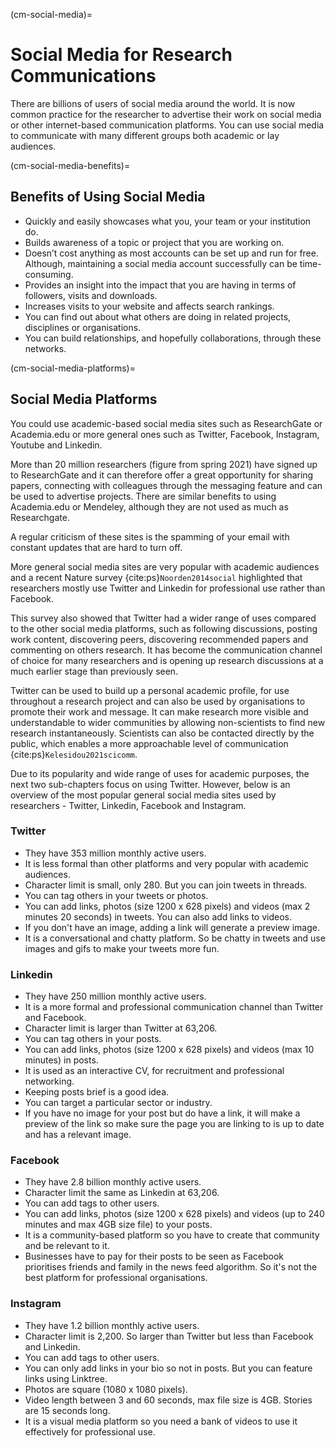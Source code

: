 (cm-social-media)=
# Social Media for Research Communications

There are billions of users of social media around the world. It is now common practice for the researcher to advertise their work on social media or other internet-based communication platforms. You can use social media to communicate with many different groups both academic or lay audiences.

(cm-social-media-benefits)=
## Benefits of Using Social Media

* Quickly and easily showcases what you, your team or your institution do.
* Builds awareness of a topic or project that you are working on.
* Doesn’t cost anything as most accounts can be set up and run for free. Although, maintaining a social media account successfully can be time-consuming.
* Provides an insight into the impact that you are having in terms of followers, visits and downloads.
* Increases visits to your website and affects search rankings.
* You can find out about what others are doing in related projects, disciplines or organisations.
* You can build relationships, and hopefully collaborations, through these networks.

(cm-social-media-platforms)=
## Social Media Platforms

You could use academic-based social media sites such as ResearchGate or Academia.edu or more general ones such as Twitter, Facebook, Instagram, Youtube and Linkedin.

More than 20 million researchers (figure from spring 2021) have signed up to ResearchGate and it can therefore offer a great opportunity for sharing papers, connecting with colleagues through the messaging feature and can be used to advertise projects. There are similar benefits to using Academia.edu or Mendeley, although they are not used as much as Researchgate.

A regular criticism of these sites is the spamming of your email with constant updates that are hard to turn off.

More general social media sites are very popular with academic audiences and a recent Nature survey {cite:ps}`Noorden2014social` highlighted that researchers mostly use Twitter and Linkedin for professional use rather than Facebook.

This survey also showed that Twitter had a wider range of uses compared to the other social media platforms, such as following discussions, posting work content, discovering peers, discovering recommended papers and commenting on others research. It has become the communication channel of choice for many researchers and is opening up research discussions at a much earlier stage than previously seen.

Twitter can be used to build up a personal academic profile, for use throughout a research project and can also be used by organisations to promote their work and message. It can make research more visible and understandable to wider communities by allowing non-scientists to find new research instantaneously. Scientists can also be contacted directly by the public, which enables a more approachable level of communication {cite:ps}`Kelesidou2021scicomm`.

Due to its popularity and wide range of uses for academic purposes, the next two sub-chapters focus on using Twitter. However, below is an overview of the most popular general social media sites used by researchers - Twitter, Linkedin, Facebook and Instagram.

### Twitter

* They have 353 million monthly active users.
* It is less formal than other platforms and very popular with academic audiences.
* Character limit is small, only 280. But you can join tweets in threads.
* You can tag others in your tweets or photos.
* You can add links, photos (size 1200 x 628 pixels) and videos (max 2 minutes 20 seconds) in tweets. You can also add links to videos.
* If you don't have an image, adding a link will generate a preview image.
* It is a conversational and chatty platform. So be chatty in tweets and use images and gifs to make your tweets more fun.

### Linkedin

* They have 250 million monthly active users.
* It is a more formal and professional communication channel than Twitter and Facebook.
* Character limit is larger than Twitter at 63,206.
* You can tag others in your posts.
* You can add links, photos (size 1200 x 628 pixels) and videos (max 10 minutes) in posts.
* It is used as an interactive CV, for recruitment and professional networking.
* Keeping posts brief is a good idea.
* You can target a particular sector or industry.
* If you have no image for your post but do have a link, it will make a preview of the link so make sure the page you are linking to is up to date and has a relevant image.

### Facebook

* They have 2.8 billion monthly active users.
* Character limit the same as Linkedin at 63,206.
* You can add tags to other users.
* You can add links, photos (size 1200 x 628 pixels) and videos (up to 240 minutes and max 4GB size file) to your posts.
* It is a community-based platform so you have to create that community and be relevant to it.
* Businesses have to pay for their posts to be seen as Facebook prioritises friends and family in the news feed algorithm. So it's not the best platform for professional organisations.

### Instagram

* They have 1.2 billion monthly active users.
* Character limit is 2,200. So larger than Twitter but less than Facebook and Linkedin.
* You can add tags to other users.
* You can only add links in your bio so not in posts. But you can feature links using Linktree.
* Photos are square (1080 x 1080 pixels).
* Video length between 3 and 60 seconds, max file size is 4GB. Stories are 15 seconds long.
* It is a visual media platform so you need a bank of videos to use it effectively for professional use.

